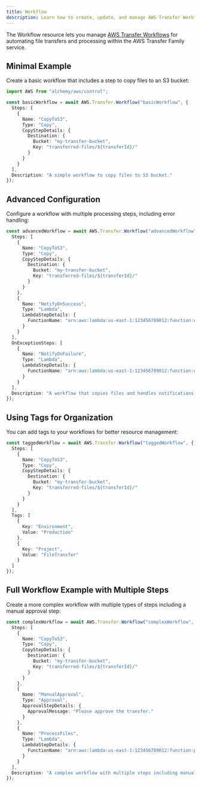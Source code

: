 ```yaml
---
title: Workflow
description: Learn how to create, update, and manage AWS Transfer Workflows using Alchemy Cloud Control.
---
```



The Workflow resource lets you manage [AWS Transfer Workflows](https://docs.aws.amazon.com/transfer/latest/userguide/) for automating file transfers and processing within the AWS Transfer Family service.

## Minimal Example

Create a basic workflow that includes a step to copy files to an S3 bucket:

```ts
import AWS from "alchemy/aws/control";

const basicWorkflow = await AWS.Transfer.Workflow("basicWorkflow", {
  Steps: [
    {
      Name: "CopyToS3",
      Type: "Copy",
      CopyStepDetails: {
        Destination: {
          Bucket: "my-transfer-bucket",
          Key: "transferred-files/${transferId}/"
        }
      }
    }
  ],
  Description: "A simple workflow to copy files to S3 bucket."
});
```

## Advanced Configuration

Configure a workflow with multiple processing steps, including error handling:

```ts
const advancedWorkflow = await AWS.Transfer.Workflow("advancedWorkflow", {
  Steps: [
    {
      Name: "CopyToS3",
      Type: "Copy",
      CopyStepDetails: {
        Destination: {
          Bucket: "my-transfer-bucket",
          Key: "transferred-files/${transferId}/"
        }
      }
    },
    {
      Name: "NotifyOnSuccess",
      Type: "Lambda",
      LambdaStepDetails: {
        FunctionName: "arn:aws:lambda:us-east-1:123456789012:function:notifyFunction"
      }
    }
  ],
  OnExceptionSteps: [
    {
      Name: "NotifyOnFailure",
      Type: "Lambda",
      LambdaStepDetails: {
        FunctionName: "arn:aws:lambda:us-east-1:123456789012:function:errorHandler"
      }
    }
  ],
  Description: "A workflow that copies files and handles notifications."
});
```

## Using Tags for Organization

You can add tags to your workflows for better resource management:

```ts
const taggedWorkflow = await AWS.Transfer.Workflow("taggedWorkflow", {
  Steps: [
    {
      Name: "CopyToS3",
      Type: "Copy",
      CopyStepDetails: {
        Destination: {
          Bucket: "my-transfer-bucket",
          Key: "transferred-files/${transferId}/"
        }
      }
    }
  ],
  Tags: [
    {
      Key: "Environment",
      Value: "Production"
    },
    {
      Key: "Project",
      Value: "FileTransfer"
    }
  ]
});
```

## Full Workflow Example with Multiple Steps

Create a more complex workflow with multiple types of steps including a manual approval step:

```ts
const complexWorkflow = await AWS.Transfer.Workflow("complexWorkflow", {
  Steps: [
    {
      Name: "CopyToS3",
      Type: "Copy",
      CopyStepDetails: {
        Destination: {
          Bucket: "my-transfer-bucket",
          Key: "transferred-files/${transferId}/"
        }
      }
    },
    {
      Name: "ManualApproval",
      Type: "Approval",
      ApprovalStepDetails: {
        ApprovalMessage: "Please approve the transfer."
      }
    },
    {
      Name: "ProcessFiles",
      Type: "Lambda",
      LambdaStepDetails: {
        FunctionName: "arn:aws:lambda:us-east-1:123456789012:function:processFilesFunction"
      }
    }
  ],
  Description: "A complex workflow with multiple steps including manual approval."
});
```
